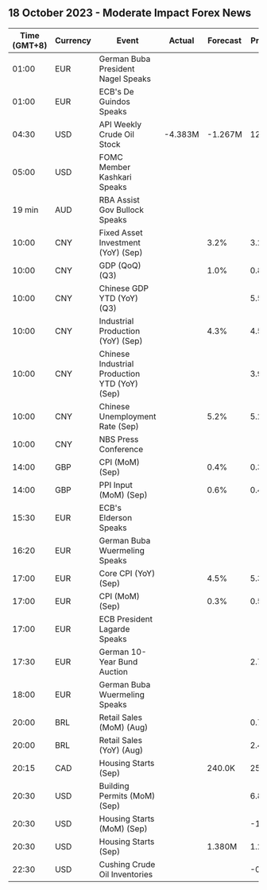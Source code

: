 ## 18 October 2023 - Moderate Impact Forex News

| Time (GMT+8) | Currency | Event | Actual | Forecast | Previous |
|------|----------|-------|--------|----------|----------|
| 01:00 | EUR | German Buba President Nagel Speaks |  |  |  |
| 01:00 | EUR | ECB's De Guindos Speaks |  |  |  |
| 04:30 | USD | API Weekly Crude Oil Stock | -4.383M | -1.267M | 12.940M |
| 05:00 | USD | FOMC Member Kashkari Speaks |  |  |  |
| 19 min | AUD | RBA Assist Gov Bullock Speaks |  |  |  |
| 10:00 | CNY | Fixed Asset Investment (YoY) (Sep) |  | 3.2% | 3.2% |
| 10:00 | CNY | GDP (QoQ) (Q3) |  | 1.0% | 0.8% |
| 10:00 | CNY | Chinese GDP YTD (YoY) (Q3) |  |  | 5.5% |
| 10:00 | CNY | Industrial Production (YoY) (Sep) |  | 4.3% | 4.5% |
| 10:00 | CNY | Chinese Industrial Production YTD (YoY) (Sep) |  |  | 3.9% |
| 10:00 | CNY | Chinese Unemployment Rate (Sep) |  | 5.2% | 5.2% |
| 10:00 | CNY | NBS Press Conference |  |  |  |
| 14:00 | GBP | CPI (MoM) (Sep) |  | 0.4% | 0.3% |
| 14:00 | GBP | PPI Input (MoM) (Sep) |  | 0.6% | 0.4% |
| 15:30 | EUR | ECB's Elderson Speaks |  |  |  |
| 16:20 | EUR | German Buba Wuermeling Speaks |  |  |  |
| 17:00 | EUR | Core CPI (YoY) (Sep) |  | 4.5% | 5.3% |
| 17:00 | EUR | CPI (MoM) (Sep) |  | 0.3% | 0.5% |
| 17:00 | EUR | ECB President Lagarde Speaks |  |  |  |
| 17:30 | EUR | German 10-Year Bund Auction |  |  | 2.780% |
| 18:00 | EUR | German Buba Wuermeling Speaks |  |  |  |
| 20:00 | BRL | Retail Sales (MoM) (Aug) |  |  | 0.7% |
| 20:00 | BRL | Retail Sales (YoY) (Aug) |  |  | 2.4% |
| 20:15 | CAD | Housing Starts (Sep) |  | 240.0K | 252.8K |
| 20:30 | USD | Building Permits (MoM) (Sep) |  |  | 6.8% |
| 20:30 | USD | Housing Starts (MoM) (Sep) |  |  | -11.3% |
| 20:30 | USD | Housing Starts (Sep) |  | 1.380M | 1.283M |
| 22:30 | USD | Cushing Crude Oil Inventories |  |  | -0.319M |
